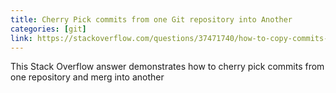 ```yaml
---
title: Cherry Pick commits from one Git repository into Another 
categories: [git]
link: https://stackoverflow.com/questions/37471740/how-to-copy-commits-from-one-git-repo-to-another/37474065#37474065
---
```

This Stack Overflow answer demonstrates how to cherry pick commits from
one repository and merg into another